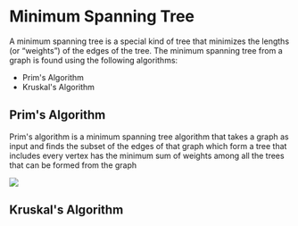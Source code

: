 # Minimum Spanning Tree

A minimum spanning tree is a special kind of tree that minimizes the lengths (or “weights”) of the edges of the tree.
The minimum spanning tree from a graph is found using the following algorithms:
* Prim's Algorithm 
* Kruskal's Algorithm 

## Prim's Algorithm 
Prim's algorithm is a minimum spanning tree algorithm that takes a graph as input and finds the subset of the edges of that graph which form a tree that includes every vertex
has the minimum sum of weights among all the trees that can be formed from the graph

![](prim's-algo.gif)

## Kruskal's Algorithm 
